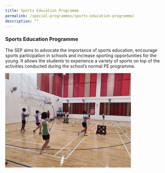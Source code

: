 ```yaml
---
title: Sports Education Programme
permalink: /special-programmes/sports-education-programme/
description: ""
---
```


### Sports Education Programme

The SEP aims to advocate the importance of sports education, encourage sports participation in schools and increase sporting opportunities for the young. It allows the students to experience a variety of sports on top of the activities conducted during the school’s normal PE programme.

<img src="/images/sep.gif" 
     style="width:80%">